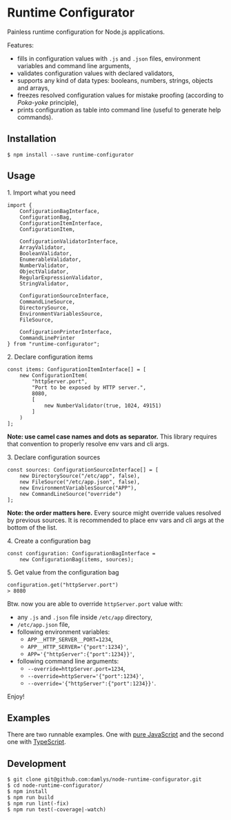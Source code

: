 Runtime Configurator
===

Painless runtime configuration for Node.js applications.

Features:

- fills in configuration values with `.js` and `.json` files,
  environment variables and command line arguments,
- validates configuration values with declared validators,
- supports any kind of data types: booleans, numbers, strings,
  objects and arrays,
- freezes resolved configuration values for mistake proofing
  (according to *Poka-yoke* principle),
- prints configuration as table into command line
  (useful to generate help commands).

## Installation

```
$ npm install --save runtime-configurator
```

## Usage

1\. Import what you need

```
import {
    ConfigurationBagInterface,
    ConfigurationBag,
    ConfigurationItemInterface,
    ConfigurationItem,

    ConfigurationValidatorInterface,
    ArrayValidator,
    BooleanValidator,
    EnumerableValidator,
    NumberValidator,
    ObjectValidator,
    RegularExpressionValidator,
    StringValidator,

    ConfigurationSourceInterface,
    CommandLineSource,
    DirectorySource,
    EnvironmentVariablesSource,
    FileSource,

    ConfigurationPrinterInterface,
    CommandLinePrinter
} from "runtime-configurator";
```

2\. Declare configuration items

```
const items: ConfigurationItemInterface[] = [
    new ConfigurationItem(
        "httpServer.port",
        "Port to be exposed by HTTP server.",
        8080,
        [
            new NumberValidator(true, 1024, 49151)
        ]
    )
];
```

**Note: use camel case names and dots as separator.**
This library requires that convention to properly resolve
env vars and cli args.

3\. Declare configuration sources

```
const sources: ConfigurationSourceInterface[] = [
    new DirectorySource("/etc/app", false),
    new FileSource("/etc/app.json", false),
    new EnvironmentVariablesSource("APP"),
    new CommandLineSource("override")
];
```

**Note: the order matters here.** Every source might
override values resolved by previous sources.
It is recommended to place env vars and cli args
at the bottom of the list.

4\. Create a configuration bag

```
const configuration: ConfigurationBagInterface = 
    new ConfigurationBag(items, sources);
```

5\. Get value from the configuration bag

```
configuration.get("httpServer.port")
> 8080
```

Btw. now you are able to override `httpServer.port` value with:
                                
- any `.js` and `.json` file inside `/etc/app` directory,
- `/etc/app.json` file,
- following environment variables:
    - `APP__HTTP_SERVER__PORT=1234`,
    - `APP__HTTP_SERVER='{"port":1234}'`,
    - `APP='{"httpServer":{"port":1234}}'`,
- following command line arguments:
    - `--override=httpServer.port=1234`,
    - `--override=httpServer='{"port":1234}'`,
    - `--override='{"httpServer":{"port":1234}}'`.

Enjoy!

## Examples

There are two runnable examples. One with
[pure JavaScript](https://github.com/damlys/node-runtime-configurator/tree/master/examples/js-app)
and the second one with
[TypeScript](https://github.com/damlys/node-runtime-configurator/tree/master/examples/ts-app).

## Development

```
$ git clone git@github.com:damlys/node-runtime-configurator.git
$ cd node-runtime-configurator/
$ npm install
$ npm run build
$ npm run lint(-fix)
$ npm run test(-coverage|-watch)
```
